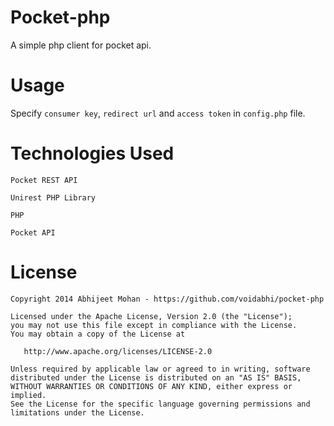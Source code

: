 Pocket-php
==========

A simple php client for pocket api.

Usage
=========

Specify `consumer key`, `redirect url` and `access token` in `config.php` file.

Technologies Used
=================

`Pocket REST API`

`Unirest PHP Library`

`PHP`

`Pocket API`

License
=======

```
Copyright 2014 Abhijeet Mohan - https://github.com/voidabhi/pocket-php

Licensed under the Apache License, Version 2.0 (the "License");
you may not use this file except in compliance with the License.
You may obtain a copy of the License at

   http://www.apache.org/licenses/LICENSE-2.0

Unless required by applicable law or agreed to in writing, software
distributed under the License is distributed on an "AS IS" BASIS,
WITHOUT WARRANTIES OR CONDITIONS OF ANY KIND, either express or implied.
See the License for the specific language governing permissions and
limitations under the License.
```


